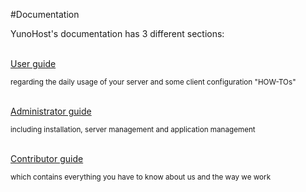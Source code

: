 #Documentation

<p class="lead">
YunoHost's documentation has 3 different sections:
</p>

<div class="row text-center">

<div class="col col-md-4 col-md-offset-1">
<br />
<a class="btn btn-success btn-lg" href="/userdoc"><span class="glyphicon glyphicon-user"></span> User guide</a>
<p><small class="text-muted">regarding the daily usage of your server and some client configuration "HOW-TOs"</small></p>
</div>

<div class="col col-md-4 col-md-offset-1">
<br />
<a class="btn btn-primary btn-lg" href="/admindoc"><span class="glyphicon glyphicon-lock"></span> Administrator guide</a>
<p><small class="text-muted">including installation, server management and application management</small></p>
</div>

<div class="col col-md-5 col-md-offset-3">
<br />
<a class="btn btn-danger btn-lg" href="/contributordoc"><span class="glyphicon glyphicon-heart"></span> Contributor guide</a>
<p><small class="text-muted">which contains everything you have to know about us and the way we work</small></p>
</div>

</div>
